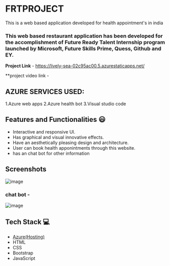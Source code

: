# FRTPROJECT

This is a web based application developed for health appointment's in india

### This web based restaurant application has been developed for the accomplishment of Future Ready Talent Internship program launched by Microsoft, Future Skills Prime, Quess, Github and EY.


**Project Link** - https://lively-sea-02c95ac00.5.azurestaticapps.net/

**project video link - 


## AZURE SERVICES USED: 
1.Azure web apps
2.Azure health bot
3.Visual studio code


## Features and Functionalities 😃

- Interactive and responsive UI.
- Has graphical and visual innovative effects.
- Have an aesthetically pleasing  design and architecture.
- User can  book  health  apponintments  through this website.
- has an chat bot for other information

## Screenshots

![image](https://github.com/SuramAadarsh/FRTPROJECT/assets/123187209/b9389bfa-1dc7-4718-aa4c-366f693e629f)



### chat bot -

![image](https://github.com/SuramAadarsh/FRTPROJECT/assets/123187209/edd85a5a-a873-4a2a-a6f9-aeca7d9d88db)



## Tech Stack 💻

- [Azure(Hosting)](https://azure.microsoft.com/en-in/features/azure-portal/)
- HTML
- CSS
- Bootstrap
- JavaScript
